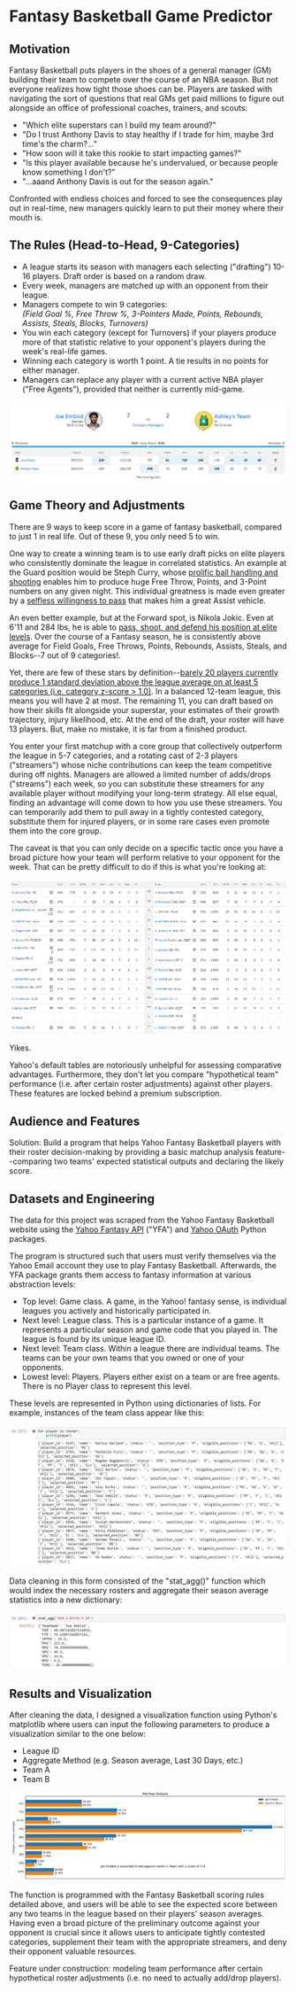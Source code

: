 # Fantasy Basketball Game Predictor

## Motivation
Fantasy Basketball puts players in the shoes of a general manager (GM) building their team to compete over the course of an NBA season. But not everyone realizes how tight those shoes can be. Players are tasked with navigating the sort of questions that real GMs get paid millions to figure out alongside an office of professional coaches, trainers, and scouts: 

- "Which elite superstars can I build my team around?"
- "Do I trust Anthony Davis to stay healthy if I trade for him, maybe 3rd time's the charm?..."
- "How soon will it take this rookie to start impacting games?"
- "Is this player available because he's undervalued, or because people know something I don't?"
- "...aaand Anthony Davis is out for the season again."

Confronted with endless choices and forced to see the consequences play out in real-time, new managers quickly learn to put their money where their mouth is.

## The Rules (Head-to-Head, 9-Categories)
  - A league starts its season with managers each selecting ("drafting") 10-16 players. Draft order is based on a random draw.
  - Every week, managers are matched up with an opponent from their league.
  - Managers compete to win 9 categories: \
    _(Field Goal %, Free Throw %, 3-Pointers Made, Points, Rebounds, Assists, Steals, Blocks, Turnovers)_
  - You win each category (except for Turnovers) if your players produce more of that statistic relative to your opponent's players during the week's real-life games.
  - Winning each category is worth 1 point. A tie results in no points for either manager.
  - Managers can replace any player with a current active NBA player ("Free Agents"), provided that neither is currently mid-game. 

![](https://github.com/mattguev/hoop-dreams/blob/main/yfmatchup.JPG?raw=true)

## Game Theory and Adjustments

There are 9 ways to keep score in a game of fantasy basketball, compared to just 1 in real life. Out of these 9, you only need 5 to win.

One way to create a winning team is to use early draft picks on elite players who consistently dominate the league in correlated statistics. An example at the Guard position would be Steph Curry, whose [prolific ball handling and shooting](https://www.youtube.com/watch?v=7fPcse1phtk) enables him to produce huge Free Throw, Points, and 3-Point numbers on any given night. This individual greatness is made even greater by a [selfless willingness to pass](https://www.youtube.com/watch?v=rL_OflGAg1M) that makes him a great Assist vehicle.

An even better example, but at the Forward spot, is Nikola Jokic. Even at 6'11 and 284 lbs, he is able to [pass, shoot, and defend his position at elite levels](https://www.youtube.com/watch?v=hQQQDc98efQ). Over the course of a Fantasy season, he is consistently above average for Field Goals, Free Throws, Points, Rebounds, Assists, Steals, and Blocks--7 out of 9 categories!.

Yet, there are few of these stars by definition--[barely 20 players currently produce 1 standard deviation above the league average on at least 5 categories (i.e. category z-score > 1.0)](https://hashtagbasketball.com/fantasy-basketball-rankings). In a balanced 12-team league, this means you will have 2 at most. The remaining 11, you can draft based on how their skills fit alongside your superstar, your estimates of their growth trajectory, injury likelihood, etc. At the end of the draft, your roster will have 13 players. But, make no mistake, it is far from a finished product.

You enter your first matchup with a core group that collectively outperform the league in 5-7 categories, and a rotating cast of 2-3 players ("streamers") whose niche contributions can keep the team competitive during off nights. Managers are allowed a limited number of adds/drops ("streams") each week, so you can substitute these streamers for any available player without modifying your long-term strategy. All else equal, finding an advantage will come down to how you use these streamers. You can temporarily add them to pull away in a tightly contested category, substitute them for injured players, or in some rare cases even promote them into the core group. 

The caveat is that you can only decide on a specific tactic once you have a broad picture how your team will perform relative to your opponent for the week. That can be pretty difficult to do if this is what you're looking at:

![](https://github.com/mattguev/hoop-dreams/blob/main/yfmatchup2.JPG?raw=true)

Yikes. 

Yahoo's default tables are notoriously unhelpful for assessing comparative advantages. Furthermore, they don't let you compare "hypothetical team" performance (i.e. after certain roster adjustments) against other players. These features are locked behind a premium subscription.

## Audience and Features
Solution: Build a program that helps Yahoo Fantasy Basketball players with their roster decision-making by providing a basic matchup analysis feature--comparing two teams' expected statistical outputs and declaring the likely score.

## Datasets and Engineering 

The data for this project was scraped from the Yahoo Fantasy Basketball website using the [Yahoo Fantasy API](https://yahoo-fantasy-api.readthedocs.io/en/latest/introduction.html) ("YFA") and [Yahoo OAuth](https://pypi.org/project/yahoo-oauth/) Python packages.

The program is structured such that users must verify themselves via the Yahoo Email account they use to play Fantasy Basketball. Afterwards, the YFA package grants them access to fantasy information at various abstraction levels:
- Top level: Game class. A game, in the Yahoo! fantasy sense, is individual leagues you actively and historically participated in.
- Next level: League class. This is a particular instance of a game. It represents a particular season and game code that you played in. The league is found by its unique league ID.
- Next level: Team class. Within a league there are individual teams. The teams can be your own teams that you owned or one of your opponents.
- Lowest level: Players. Players either exist on a team or are free agents. There is no Player class to represent this level.

These levels are represented in Python using dictionaries of lists. For example, instances of the team class appear like this:

![](https://github.com/mattguev/hoop-dreams/blob/main/roster1.JPG?raw=true)

Data cleaning in this form consisted of the "stat_agg()" function which would index the necessary rosters and aggregate their season average statistics into a new dictionary:

![](https://github.com/mattguev/hoop-dreams/blob/main/cleanroster.JPG?raw=true)

## Results and Visualization

After cleaning the data, I designed a visualization function using Python's matplotlib where users can input the following parameters to produce a visualization similar to the one below: 
- League ID
- Aggregate Method (e.g. Season average, Last 30 Days, etc.)
- Team A
- Team B 

![](https://github.com/mattguev/hoop-dreams/blob/main/matchupviz1.JPG?raw=true)

The function is programmed with the Fantasy Basketball scoring rules detailed above, and users will be able to see the expected score between any two teams in the league based on their players' season averages. Having even a broad picture of the preliminary outcome against your opponent is crucial since it allows users to anticipate tightly contested categories, supplement their team with the appropriate streamers, and deny their opponent valuable resources. 

Feature under construction: modeling team performance after certain hypothetical roster adjustments (i.e. no need to actually add/drop players).




